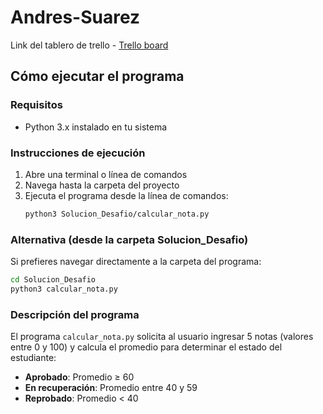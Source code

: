 # Andres-Suarez

Link del tablero de trello - [Trello board](
https://trello.com/invite/b/68869ad579580a8ec08ed85e/ATTI6b82128d775c50961bdf78973ee0a3d0DF1C0920/introduccion-ingenieria-de-software)

## Cómo ejecutar el programa

### Requisitos
- Python 3.x instalado en tu sistema

### Instrucciones de ejecución

1. Abre una terminal o línea de comandos
2. Navega hasta la carpeta del proyecto
3. Ejecuta el programa desde la línea de comandos:
   ```bash
   python3 Solucion_Desafio/calcular_nota.py
   ```
   
### Alternativa (desde la carpeta Solucion_Desafio)
Si prefieres navegar directamente a la carpeta del programa:
```bash
cd Solucion_Desafio
python3 calcular_nota.py
```

### Descripción del programa
El programa `calcular_nota.py` solicita al usuario ingresar 5 notas (valores entre 0 y 100) y calcula el promedio para determinar el estado del estudiante:
- **Aprobado**: Promedio ≥ 60
- **En recuperación**: Promedio entre 40 y 59
- **Reprobado**: Promedio < 40